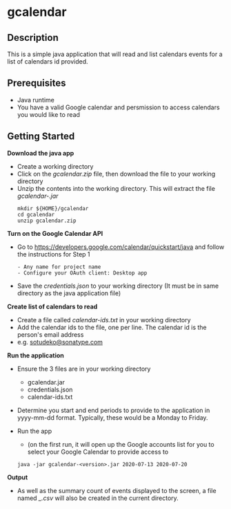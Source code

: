 # gcalendar

## Description

This is a simple java application that will read and list calendars events for a list of calendars id provided.

## Prerequisites

  * Java runtime
  * You have a valid Google calendar and persmission to access calendars you would like to read

## Getting Started

**Download the java app**
  * Create a working directory
  * Click on the *gcalendar.zip* file, then download the file to your working directory
  * Unzip the contents into the working directory. This will extract the file *gcalendar-<version>.jar*
	```
	mkdir ${HOME}/gcalendar
	cd gcalendar
	unzip gcalendar.zip
	```
	
**Turn on the Google Calendar API**
  * Go to https://developers.google.com/calendar/quickstart/java and follow the instructions for Step 1
	```
	- Any name for project name
	- Configure your OAuth client: Desktop app 
	```
  *  Save the *credentials.json* to your working directory (It must be in same directory as the java application file)

**Create list of calendars to read**
  * Create a file called *calendar-ids.txt* in your working directory
  * Add the calendar ids to the file, one per line. The calendar id is the person's email address
  * e.g. sotudeko@sonatype.com

**Run the application**
  * Ensure the 3 files are in your working directory
       
      - gcalendar.jar
      - credentials.json
      - calendar-ids.txt

  * Determine you start and end periods to provide to the application in yyyy-mm-dd format. Typically, these would be a Monday to Friday.
  * Run the app
	* (on the first run, it will open up the Google accounts list for you to select your Google Calendar to provide access to
	```
	java -jar gcalendar-<version>.jar 2020-07-13 2020-07-20
	```
	
**Output**
  * As well as the summary count of events displayed to the screen, a file named *<startdate>_<enddate>.csv* will also be created in the current directory.



